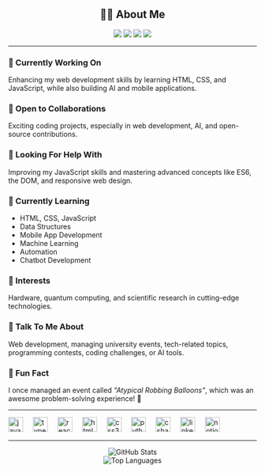 <h2 align="center">👨‍💻 About Me</h2>

<p align="center">
  <img src="https://img.shields.io/badge/Frontend-HTML%20%7C%20CSS%20%7C%20JS-orange?style=for-the-badge" />
  <img src="https://img.shields.io/badge/Machine%20Learning-TensorFlow%20%7C%20Sklearn-yellow?style=for-the-badge&logo=tensorflow&logoColor=white" />
  <img src="https://img.shields.io/badge/Mobile-App%20Dev-blue?style=for-the-badge&logo=flutter" />
  <img src="https://img.shields.io/badge/Automation-Bots%20%26%20Scripts-green?style=for-the-badge" />
</p>

---

### 🚀 Currently Working On  
Enhancing my web development skills by learning HTML, CSS, and JavaScript, while also building AI and mobile applications.

### 🤝 Open to Collaborations  
Exciting coding projects, especially in web development, AI, and open-source contributions.

### 🧠 Looking For Help With  
Improving my JavaScript skills and mastering advanced concepts like ES6, the DOM, and responsive web design.

### 🌱 Currently Learning  
- HTML, CSS, JavaScript  
- Data Structures  
- Mobile App Development  
- Machine Learning  
- Automation  
- Chatbot Development

### 🔬 Interests  
Hardware, quantum computing, and scientific research in cutting-edge technologies.

### 💬 Talk To Me About  
Web development, managing university events, tech-related topics, programming contests, coding challenges, or AI tools.

### 🎉 Fun Fact  
I once managed an event called _"Atypical Robbing Balloons"_, which was an awesome problem-solving experience! 🧩

---
<div align="left">
  <img src="https://cdn.jsdelivr.net/gh/devicons/devicon/icons/javascript/javascript-original.svg" height="30" alt="javascript logo"  />
  <img width="12" />
  <img src="https://cdn.jsdelivr.net/gh/devicons/devicon/icons/typescript/typescript-original.svg" height="30" alt="typescript logo"  />
  <img width="12" />
  <img src="https://cdn.jsdelivr.net/gh/devicons/devicon/icons/react/react-original.svg" height="30" alt="react logo"  />
  <img width="12" />
  <img src="https://cdn.jsdelivr.net/gh/devicons/devicon/icons/html5/html5-original.svg" height="30" alt="html5 logo"  />
  <img width="12" />
  <img src="https://cdn.jsdelivr.net/gh/devicons/devicon/icons/css3/css3-original.svg" height="30" alt="css3 logo"  />
  <img width="12" />
  <img src="https://cdn.jsdelivr.net/gh/devicons/devicon/icons/python/python-original.svg" height="30" alt="python logo"  />
  <img width="12" />
  <img src="https://cdn.jsdelivr.net/gh/devicons/devicon/icons/csharp/csharp-original.svg" height="30" alt="csharp logo"  />
  <img width="12" />
  <img src="https://cdn.jsdelivr.net/gh/devicons/devicon/icons/linkedin/linkedin-original.svg" height="30" alt="linkedin logo"  />
  <img width="12" />
  <img src="https://cdn.jsdelivr.net/gh/devicons/devicon/icons/notion/notion-original.svg" height="30" alt="notion logo"  />
</div>

---

<p align="center">
  <img src="https://github-readme-stats.vercel.app/api?username=yourusername&show_icons=true&theme=tokyonight" alt="GitHub Stats" />
  <br />
  <img src="https://github-readme-stats.vercel.app/api/top-langs/?username=yourusername&layout=compact&theme=tokyonight" alt="Top Languages" />
</p>
